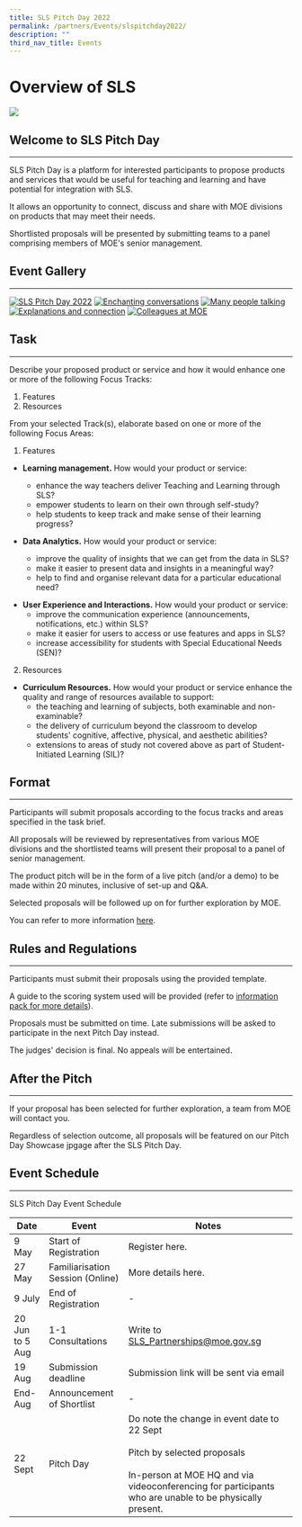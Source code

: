 ```yaml
---
title: SLS Pitch Day 2022
permalink: /partners/Events/slspitchday2022/
description: ""
third_nav_title: Events
---
```

Overview of SLS
===============

![](../../../media/images/category/banner2022.png)   

Welcome to SLS Pitch Day
------------------------

---

 SLS Pitch Day is a platform for interested participants to propose products and services that would be useful for teaching and learning and have potential for integration with SLS.

It allows an opportunity to connect, discuss and share with MOE divisions on products that may meet their needs.

 Shortlisted proposals will be presented by submitting teams to a panel comprising members of MOE's senior management.

 Event Gallery
-------------

---

  [![SLS Pitch Day 2022](../../../media/images/UpdatedAssets/7Partners/JENI4774.jpg)](../../../media/images/UpdatedAssets/7Partners/JENI4774.jpg)    [![Enchanting conversations](../../../media/images/UpdatedAssets/7Partners/JENI4952.jpg)](../../../media/images/UpdatedAssets/7Partners/JENI4952.jpg)    [![Many people talking](../../../media/images/UpdatedAssets/7Partners/JENI4851.jpg)](../../../media/images/UpdatedAssets/7Partners/JENI4851.jpg)    [![Explanations and connection](../../../media/images/UpdatedAssets/7Partners/JENI4987.jpg)](../../../media/images/UpdatedAssets/7Partners/JENI4987.jpg)    [![Colleagues at MOE](../../../media/images/UpdatedAssets/7Partners/JENI4949.jpg)](../../../media/images/UpdatedAssets/7Partners/JENI4949.jpg)         

Task
-----------
---
Describe your proposed product or service and how it would enhance one or more of the following Focus Tracks:

1. Features
2. Resources
 
From your selected Track(s), elaborate based on one or more of the following Focus Areas:

1. Features   
* **Learning management.** How would your product or service:
	* enhance the way teachers deliver Teaching and Learning through SLS?
	* empower students to learn on their own through self-study?
	* help students to keep track and make sense of their learning progress?

* **Data Analytics.** How would your product or service:
	* improve the quality of insights that we can get from the data in SLS?
	* make it easier to present data and insights in a meaningful way?
	* help to find and organise relevant data for a particular educational need?

- **User Experience and Interactions.** How would your product or service:
	 - improve the communication experience (announcements, notifications, etc.) within SLS?
	 - make it easier for users to access or use features and apps in SLS?
	 - increase accessibility for students with Special Educational Needs (SEN)?
2. Resources
- **Curriculum Resources.** How would your product or service enhance the quality and range of resources available to support:
	 - the teaching and learning of subjects, both examinable and non-examinable?
	 - the delivery of curriculum beyond the classroom to develop students' cognitive, affective, physical, and aesthetic abilities?
	 - extensions to areas of study not covered above as part of Student-Initiated Learning (SIL)?

    
Format
------
---

Participants will submit proposals according to the focus tracks and areas specified in the task brief.

 All proposals will be reviewed by representatives from various MOE divisions and the shortlisted teams will present their proposal to a panel of senior management.

The product pitch will be in the form of a live pitch (and/or a demo) to be made within 20 minutes, inclusive of set-up and Q&A.

Selected proposals will be followed up on for further exploration by MOE.

You can refer to more information [here](https://www.go.gov.sg/slsinfopack).

     
Rules and Regulations
---------------------

---

 Participants must submit their proposals using the provided template.

 A guide to the scoring system used will be provided (refer to [information pack for more details](https://www.go.gov.sg/slsinfopack)).

Proposals must be submitted on time. Late submissions will be asked to participate in the next Pitch Day instead.

The judges' decision is final. No appeals will be entertained.

     
 After the Pitch
---------------

---

 If your proposal has been selected for further exploration, a team from MOE will contact you.

 Regardless of selection outcome, all proposals will be featured on our Pitch Day Showcase jpgage after the SLS Pitch Day.

     
 Event Schedule
--------------

---

 SLS Pitch Day Event Schedule

|Date|Event|Notes|
|--- |--- |--- |
|9 May|Start of Registration|Register here.|
|27 May|Familiarisation Session (Online)|More details here.|
|9 July|End of Registration|-|
|20 Jun to 5 Aug|1-1 Consultations|Write to SLS_Partnerships@moe.gov.sg|
|19 Aug|Submission deadline|Submission link will be sent via email|
|End-Aug|Announcement of Shortlist|-|
|22 Sept|Pitch Day|Do note the change in event date to 22 Sept <br><br>Pitch by selected proposals<br><br>In-person at MOE HQ and via videoconferencing for participants who are unable to be physically present.|